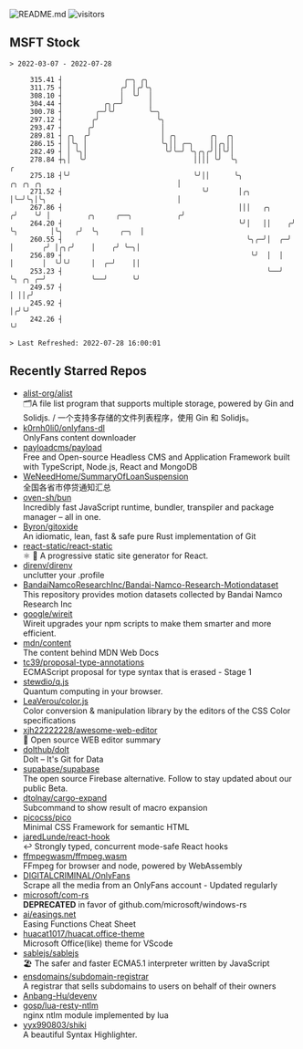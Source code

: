 ![README.md](https://github.com/Gerhut/Gerhut/workflows/README.md/badge.svg)
![visitors](https://visitors.vercel.app/Gerhut/Gerhut?token=8cf69d1f6813d272ef062726b6070c9be4ff72038cfe5a7ded7384a8da65d866)

## MSFT Stock

```
> 2022-03-07 - 2022-07-28

     315.41 ┤               ╭─╮ ╭╮                                                                               
     311.75 ┤              ╭╯ │╭╯╰╮                                                                              
     308.10 ┤              │  ╰╯  │                                                                              
     304.44 ┤          ╭╮╭─╯      │                                                                              
     300.78 ┤        ╭─╯╰╯        ╰─╮                                                                            
     297.12 ┤       ╭╯              ╰╮                                                                           
     293.47 ┤      ╭╯                │                                                                           
     289.81 ┤ ╭╮  ╭╯                 │ ╭╮        ╭╮  ╭╮                                                          
     286.15 ┤ │╰╮ │                  ╰╮││ ╭─╮    ││╭╮││                                                          
     282.49 ┤ │ ╰╮│                   ╰╯╰─╯ ╰╮╭╮╭╯││╰╯│                                                          
     278.84 ┼╮│  ╰╯                          ││││ ╰╯  ╰╮                                                       ╭ 
     275.18 ┤╰╯                              ╰╯││      ╰╮             ╭╮ ╭╮ ╭╮                                 │ 
     271.52 ┤                                  ╰╯       │╭╮           │╰─╯╰╮│╰╮                                │ 
     267.86 ┤                                           │││   ╭╮     ╭╯    ╰╯ │         ╭╮     ╭──╮           ╭╯ 
     264.20 ┤                                           ╰╯│   ││    ╭╯        ╰╮        │╰╮   ╭╯  ╰╮     ╭─╮  │  
     260.55 ┤                                             ╰╮╭─╯│  ╭─╯          │       ╭╯ │╭╮╭╯    │    ╭╯ ╰─╮│  
     256.89 ┤                                              ╰╯  │  │            │       │  ╰╯╰╯     │  ╭─╯    ││  
     253.23 ┤                                                  ╰──╯            ╰╮ ╭╮ ╭─╯           ╰──╯      ╰╯  
     249.57 ┤                                                                   │ ││╭╯                           
     245.92 ┤                                                                   │╭╯╰╯                            
     242.26 ┤                                                                   ╰╯                               

> Last Refreshed: 2022-07-28 16:00:01
```

## Recently Starred Repos

- [alist-org/alist](https://github.com/alist-org/alist)  
  🗂️A file list program that supports multiple storage, powered by Gin and Solidjs. / 一个支持多存储的文件列表程序，使用 Gin 和 Solidjs。
- [k0rnh0li0/onlyfans-dl](https://github.com/k0rnh0li0/onlyfans-dl)  
  OnlyFans content downloader
- [payloadcms/payload](https://github.com/payloadcms/payload)  
  Free and Open-source Headless CMS and Application Framework built with TypeScript, Node.js, React and MongoDB
- [WeNeedHome/SummaryOfLoanSuspension](https://github.com/WeNeedHome/SummaryOfLoanSuspension)  
  全国各省市停贷通知汇总
- [oven-sh/bun](https://github.com/oven-sh/bun)  
  Incredibly fast JavaScript runtime, bundler, transpiler and package manager – all in one.
- [Byron/gitoxide](https://github.com/Byron/gitoxide)  
  An idiomatic, lean, fast & safe pure Rust implementation of Git
- [react-static/react-static](https://github.com/react-static/react-static)  
  ⚛️ 🚀 A progressive static site generator for React.
- [direnv/direnv](https://github.com/direnv/direnv)  
  unclutter your .profile
- [BandaiNamcoResearchInc/Bandai-Namco-Research-Motiondataset](https://github.com/BandaiNamcoResearchInc/Bandai-Namco-Research-Motiondataset)  
  This repository provides motion datasets collected by Bandai Namco Research Inc
- [google/wireit](https://github.com/google/wireit)  
  Wireit upgrades your npm scripts to make them smarter and more efficient.
- [mdn/content](https://github.com/mdn/content)  
  The content behind MDN Web Docs
- [tc39/proposal-type-annotations](https://github.com/tc39/proposal-type-annotations)  
  ECMAScript proposal for type syntax that is erased - Stage 1
- [stewdio/q.js](https://github.com/stewdio/q.js)  
  Quantum computing in your browser.
- [LeaVerou/color.js](https://github.com/LeaVerou/color.js)  
  Color conversion & manipulation library by the editors of the CSS Color specifications
- [xjh22222228/awesome-web-editor](https://github.com/xjh22222228/awesome-web-editor)  
  🔨  Open source WEB editor summary
- [dolthub/dolt](https://github.com/dolthub/dolt)  
  Dolt – It's Git for Data
- [supabase/supabase](https://github.com/supabase/supabase)  
  The open source Firebase alternative. Follow to stay updated about our public Beta.
- [dtolnay/cargo-expand](https://github.com/dtolnay/cargo-expand)  
  Subcommand to show result of macro expansion
- [picocss/pico](https://github.com/picocss/pico)  
  Minimal CSS Framework for semantic HTML
- [jaredLunde/react-hook](https://github.com/jaredLunde/react-hook)  
  ↩ Strongly typed, concurrent mode-safe React hooks
- [ffmpegwasm/ffmpeg.wasm](https://github.com/ffmpegwasm/ffmpeg.wasm)  
  FFmpeg for browser and node, powered by WebAssembly
- [DIGITALCRIMINAL/OnlyFans](https://github.com/DIGITALCRIMINAL/OnlyFans)  
  Scrape all the media from an OnlyFans account - Updated regularly
- [microsoft/com-rs](https://github.com/microsoft/com-rs)  
  **DEPRECATED** in favor of github.com/microsoft/windows-rs
- [ai/easings.net](https://github.com/ai/easings.net)  
  Easing Functions Cheat Sheet
- [huacat1017/huacat.office-theme](https://github.com/huacat1017/huacat.office-theme)  
  Microsoft Office(like) theme for VScode
- [sablejs/sablejs](https://github.com/sablejs/sablejs)  
  🏖️ The safer and faster ECMA5.1 interpreter written by JavaScript
- [ensdomains/subdomain-registrar](https://github.com/ensdomains/subdomain-registrar)  
  A registrar that sells subdomains to users on behalf of their owners
- [Anbang-Hu/devenv](https://github.com/Anbang-Hu/devenv)  
- [gosp/lua-resty-ntlm](https://github.com/gosp/lua-resty-ntlm)  
  nginx ntlm module implemented by lua
- [yyx990803/shiki](https://github.com/yyx990803/shiki)  
  A beautiful Syntax Highlighter.
